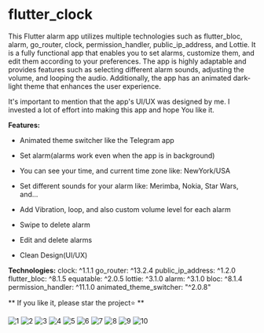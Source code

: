 # flutter_clock
This Flutter alarm app utilizes multiple technologies such as flutter_bloc, alarm, go_router, clock, permission_handler, public_ip_address, and Lottie. It is a fully functional app that enables you to set alarms, customize them, and edit them according to your preferences. The app is highly adaptable and provides features such as selecting different alarm sounds, adjusting the volume, and looping the audio. Additionally, the app has an animated dark-light theme that enhances the user experience. 

It's important to mention that the app's UI/UX was designed by me. I invested a lot of effort into making this app and hope You like it.

**Features:**
- Animated theme switcher like the Telegram app

- Set alarm(alarms work even when the app is in background)

- You can see your time, and current time zone like: NewYork/USA

- Set different sounds for your alarm like: Merimba, Nokia, Star Wars, and...

- Add Vibration, loop, and also custom volume level for each alarm

- Swipe to delete alarm

- Edit and delete alarms

- Clean Design(UI/UX)


**Technologies:**
clock: ^1.1.1
go_router: ^13.2.4
public_ip_address: ^1.2.0
flutter_bloc: ^8.1.5
equatable: ^2.0.5
lottie: ^3.1.0
alarm: ^3.1.0
bloc: ^8.1.4
permission_handler: ^11.1.0
animated_theme_switcher: "^2.0.8"



** If you like it, please star the project⭐️
**



![1](docs/screenshots/img1.png) 
![2](docs/screenshots/img2.png) 
![3](docs/screenshots/img3.png) 
![4](docs/screenshots/img4.png) 
![5](docs/screenshots/img5.png) 
![6](docs/screenshots/img6.png) 
![7](docs/screenshots/img7.png) 
![8](docs/screenshots/img8.png) 
![9](docs/screenshots/img9.png) 
![10](docs/screenshots/img10.png) 

